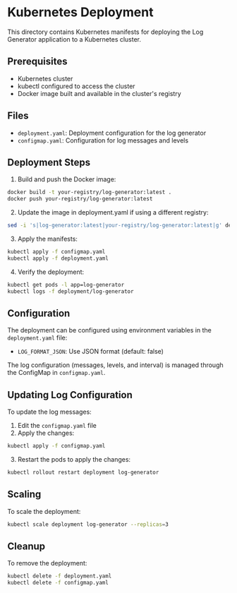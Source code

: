 # Kubernetes Deployment

This directory contains Kubernetes manifests for deploying the Log Generator application to a Kubernetes cluster.

## Prerequisites

- Kubernetes cluster
- kubectl configured to access the cluster
- Docker image built and available in the cluster's registry

## Files

- `deployment.yaml`: Deployment configuration for the log generator
- `configmap.yaml`: Configuration for log messages and levels

## Deployment Steps

1. Build and push the Docker image:
```bash
docker build -t your-registry/log-generator:latest .
docker push your-registry/log-generator:latest
```

2. Update the image in deployment.yaml if using a different registry:
```bash
sed -i 's|log-generator:latest|your-registry/log-generator:latest|g' deployment.yaml
```

3. Apply the manifests:
```bash
kubectl apply -f configmap.yaml
kubectl apply -f deployment.yaml
```

4. Verify the deployment:
```bash
kubectl get pods -l app=log-generator
kubectl logs -f deployment/log-generator
```

## Configuration

The deployment can be configured using environment variables in the `deployment.yaml` file:

- `LOG_FORMAT_JSON`: Use JSON format (default: false)

The log configuration (messages, levels, and interval) is managed through the ConfigMap in `configmap.yaml`.

## Updating Log Configuration

To update the log messages:

1. Edit the `configmap.yaml` file
2. Apply the changes:
```bash
kubectl apply -f configmap.yaml
```
3. Restart the pods to apply the changes:
```bash
kubectl rollout restart deployment log-generator
```

## Scaling

To scale the deployment:
```bash
kubectl scale deployment log-generator --replicas=3
```

## Cleanup

To remove the deployment:
```bash
kubectl delete -f deployment.yaml
kubectl delete -f configmap.yaml
``` 
